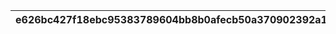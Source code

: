 |e626bc427f18ebc95383789604bb8b0afecb50a370902392a1e3c784706df8bd|378a2b406a45eb49939b733959cbecf7d84eb2ba664ac060aa33d14c9ed83a03|877ab708523728fef6efcd7b6ad2449fc50c7438816c50f00b258dd3a1fd1efa|cbe603b129ee73a0bb6ef8f54c4b03b26a1b08efd26a9fee9796fad7d820bbcc|968df35f85c8bfcbeee5fd6c61ef14b542a2f76f6763ff23a0cba32dd60d7b34|
| --- | --- | --- | --- | --- |